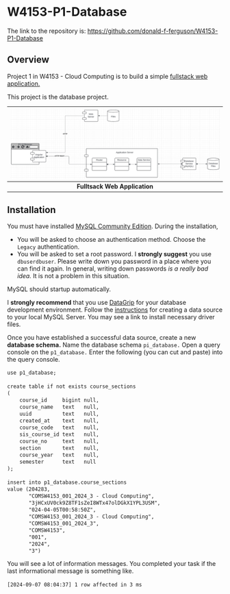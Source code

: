 # W4153-P1-Database

The link to the repository is: https://github.com/donald-f-ferguson/W4153-P1-Database

## Overview

Project 1 in W4153 - Cloud Computing is to build a simple [fullstack web application.](https://medium.com/@p.reaboi.frontend/understanding-full-stack-development-architecture-a-comprehensive-guide-548f8cba6d91)

This project is the database project. 

|   <img src="fullstack.jpg">   |
|:-----------------------------:|
| __Fulltsack Web Application__ |


## Installation

You must have installed [MySQL Community Edition](https://dev.mysql.com/downloads/mysql/8.0.html). During the
installation,
- You will be asked to choose an authentication method. Choose the ```Legacy``` authentication.
- You will be asked to set a root password. I __strongly suggest__ you use ```dbuserdbuser```. Please write
down you password in a place where you can find it again. In general, writing down passwords _is a really
bad idea._ It is not a problem in this situation.

MySQL should startup automatically.

I __strongly recommend__ that you use [DataGrip](https://www.jetbrains.com/datagrip/) for your database
development environment. Follow the [instructions](https://www.jetbrains.com/help/datagrip/mysql.html) for creating a
data source to your local MySQL Server. You may see a link to install necessary driver files.

Once you have established a successful data source, create a new __database schema.__ Name the database schema
```pi_database.``` Open a query console on the ```p1_database.``` Enter the following (you can cut and paste)
into the query console.

```
use p1_database;

create table if not exists course_sections
(
    course_id     bigint null,
    course_name   text   null,
    uuid          text   null,
    created_at    text   null,
    course_code   text   null,
    sis_course_id text   null,
    course_no     text   null,
    section       text   null,
    course_year   text   null,
    semester      text   null
);

insert into p1_database.course_sections
value (204283,
       "COMSW4153_001_2024_3 - Cloud Computing",
       "3jHCxUV0ck9Z8TF1sZeI8WTx47olDGkX1YPL3USM",
       "024-04-05T00:58:50Z",
       "COMSW4153_001_2024_3 - Cloud Computing",
       "COMSW4153_001_2024_3",
       "COMSW4153",
       "001",
       "2024",
       "3")
```

You will see a lot of information messages. You completed your task if the last informational message
is something like.

```[2024-09-07 08:04:37] 1 row affected in 3 ms```



